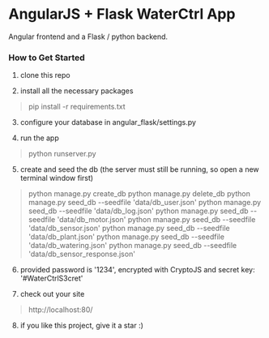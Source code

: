 # AngularJS + Flask WaterCtrl App 

Angular frontend and a Flask / python backend.

### How to Get Started

1. clone this repo

2. install all the necessary packages
> pip install -r requirements.txt

3. configure your database in angular_flask/settings.py

4. run the app
> python runserver.py

5. create and seed the db (the server must still be running, so open a new terminal window first)
> python manage.py create_db
> python manage.py delete_db
> python manage.py seed_db --seedfile 'data/db_user.json'
> python manage.py seed_db --seedfile 'data/db_log.json'
> python manage.py seed_db --seedfile 'data/db_motor.json'
> python manage.py seed_db --seedfile 'data/db_sensor.json'
> python manage.py seed_db --seedfile 'data/db_plant.json'
> python manage.py seed_db --seedfile 'data/db_watering.json'
> python manage.py seed_db --seedfile 'data/db_sensor_response.json'

6. provided password is '1234', encrypted with CryptoJS and secret key: '#WaterCtrlS3cret'

7. check out your site
> http://localhost:80/

8. if you like this project, give it a star :)
